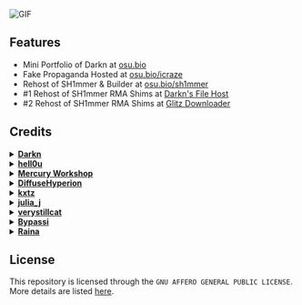 ![GIF](https://github.com/NotDarkn/website/assets/73033672/4edfb3fe-c1dd-4a47-bba0-a52ad9cc7ddc)

<h2>Features</h2>
<ul>
  <li>Mini Portfolio of Darkn at <a href="https://osu.bio">osu.bio</a></li>
  <li>Fake Propaganda Hosted at <a href="https://osu.bio/icraze">osu.bio/icraze</a></li>
  <li>Rehost of SH1mmer & Builder at <a href="https://osu.bio/sh1mmer">osu.bio/sh1mmer</a></li>
  <li>#1 Rehost of SH1mmer RMA Shims at <a href="https://dl.osu.bio">Darkn's File Host</a></li>
  <li>#2 Rehost of SH1mmer RMA Shims at <a href="https://osu.bio/sh1mmer/downloader">Glitz Downloader</a></li>
</ul>

## Credits
<details>
  <summary><a href="https://discord.com/users/829745505784692776"><b>Darkn</b></a></summary>
  <ul>
    <li>Creator of <a href="https://osu.bio">osu.bio</a></li>
    <li>Creator of <a href="https://icrazeis.gay">icrazeis.gay</a> (Domain expired)</li>
  </ul>
</details>

<details>
  <summary><a href="https://discord.com/users/836279485984538634"><b>hell0u</b></a></summary>
  <ul>
    <li>Converted many parts of the site to Astro</li>
    <li>Improved many parts of the website code</li>
  </ul>
</details>

<details>
  <summary><a href="https://mercurywork.shop"><b>Mercury Workshop</b></a></summary>
  <ul>
    <li>Owners of <a href="https://sh1mmer.me">sh1mmer.me</a></li>
    <li>Provided some of the RMA shims for <a href="https://dl.osu.bio">Darkn's File Host</a></li>
  </ul>
</details>

<details>
  <summary><a href="https://github.com/DiffuseHyperion"><b>DiffuseHyperion</b></a></summary>
  <ul>
    <li>Providing another mirror to <a href="https://osu.bio/sh1mmer/downloader">Glitz Downloader</a></li>
    <li>Provided many of the prebuilt shims for <a href="https://dl.osu.bio">Darkn's File Host</a></li>
  </ul>
</details>

<details>
  <summary><a href="https://kxtz.femboy.vip/"><b>kxtz</b></a></summary>
  <ul>
    <li>Providing another mirror to <a href="https://osu.bio/sh1mmer/downloader">Glitz Downloader</a></li>
    <li>Allowing me to take CSS & design reference from their <a href="https://kxtz.femboy.vip">website</a></li>
  </ul>
</details>

<details>
  <summary><a href="https://discord.com/users/1039648022084202516"><b>julia_j</b></a></summary>
  <ul>
    <li>Providing many of the RMA shims that are being hosted on <a href="https://dl.osu.bio">Darkn's File Host</a></li>
    <li>Allowing people like <a href="https://discord.com/users/829745505784692776">me</a> to rehost <a href="https://osu.bio/sh1mmer/downloader">Glitz Downloader</a></li>
  </ul>
</details>

<details>
  <summary><a href="https://e-z.bio/cortex"><b>verystillcat</b></a></summary>
  <ul>
    <li>Fixing multiple typos & providing small changes to the README</li>
    <li>Adding minor but helpful fixes to pages such as the <a href="https://osu.bio">main page</a></li>
  </ul>
</details>

<details>
  <summary><a href="https://bypassi.com"><b>Bypassi</b></a></summary>
  <ul>
    <li>Providing screenshots for <a href="https://osu.bio/sh1mmer/unpatch">Unpatch</a> and <a href="https://osu.bio/sh1mmer/unfog">Unfog</a></li>
  </ul>
</details>

<details>
  <summary><a href="https://discord.com/users/716417518197014538"><b>Raina</b></a></summary>
  <ul>
    <li>Adding contributions to <a href="https://osu.bio/sh1mmer/files/kiosk.txt">Kiosk.txt</a></li>
  </ul>
</details>
 
## License

This repository is licensed through the `GNU AFFERO GENERAL PUBLIC LICENSE`. More details are listed [here](https://github.com/NotDarkn/website/blob/main/LICENSE). 
